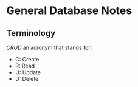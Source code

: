 # General Database Notes

## Terminology
*CRUD* an acronym that stands for:
- C: Create
- R: Read
- U: Update
- D: Delete


